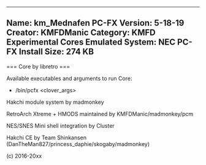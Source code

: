 -----------------------
Name: km_Mednafen PC-FX
Version: 5-18-19
Creator: KMFDManic
Category: KMFD Experimental Cores
Emulated System: NEC PC-FX
Install Size: 274 KB
-----------------------
=== Core by libretro ===

Available executables and arguments to run Core:
- /bin/pcfx <rom> <clover_args>

Hakchi module system by madmonkey

RetroArch Xtreme + HMODS maintained by KMFDManic/madmonkey/pcm

NES/SNES Mini shell integration by Cluster

Hakchi CE by Team Shinkansen (DanTheMan827/princess_daphie/skogaby/madmonkey)

(c) 2016-20xx
